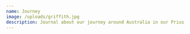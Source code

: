 ```yaml
---
name: Journey
image: /uploads/griffith.jpg
description: Journal about our journey around Australia in our Prius
---
```

